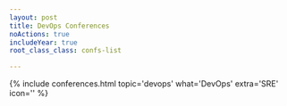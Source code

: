 ```yaml
---
layout: post
title: DevOps Conferences 
noActions: true
includeYear: true
root_class_class: confs-list

---
```


{% include conferences.html topic='devops' what='DevOps' extra='SRE' icon='<i class="fab fa-docker"></i>' %}